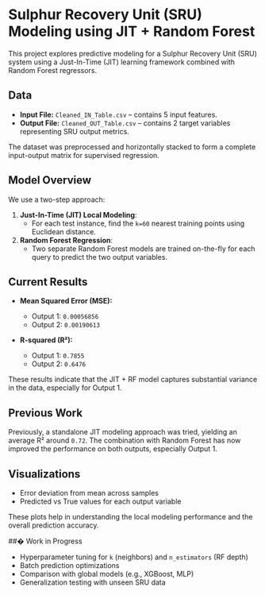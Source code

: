 # Sulphur Recovery Unit (SRU) Modeling using JIT + Random Forest

This project explores predictive modeling for a Sulphur Recovery Unit (SRU) system using a Just-In-Time (JIT) learning framework combined with Random Forest regressors.

## Data

- **Input File:** `Cleaned_IN_Table.csv` – contains 5 input features.
- **Output File:** `Cleaned_OUT_Table.csv` – contains 2 target variables representing SRU output metrics.

The dataset was preprocessed and horizontally stacked to form a complete input-output matrix for supervised regression.

##  Model Overview

We use a two-step approach:
1. **Just-In-Time (JIT) Local Modeling**:
   - For each test instance, find the `k=60` nearest training points using Euclidean distance.
2. **Random Forest Regression**:
   - Two separate Random Forest models are trained on-the-fly for each query to predict the two output variables.

##  Current Results

- **Mean Squared Error (MSE):**
  - Output 1: `0.00056856`
  - Output 2: `0.00190613`

- **R-squared (R²):**
  - Output 1: `0.7855`
  - Output 2: `0.6476`

These results indicate that the JIT + RF model captures substantial variance in the data, especially for Output 1.

##  Previous Work

Previously, a standalone JIT modeling approach was tried, yielding an average R² around `0.72`. The combination with Random Forest has now improved the performance on both outputs, especially Output 1.

##  Visualizations

- Error deviation from mean across samples
- Predicted vs True values for each output variable

These plots help in understanding the local modeling performance and the overall prediction accuracy.

##� Work in Progress

- Hyperparameter tuning for `k` (neighbors) and `n_estimators` (RF depth)
- Batch prediction optimizations
- Comparison with global models (e.g., XGBoost, MLP)
- Generalization testing with unseen SRU data


